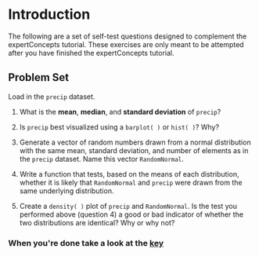 # Introduction

The following are a set of self-test questions designed to complement the expertConcepts tutorial. These exercises are only meant to be attempted after you have finished the expertConcepts tutorial.

## Problem Set

Load in the ````precip```` dataset. 

1. What is the **mean**, **median**, and **standard deviation** of ````precip````?

2. Is ````precip```` best visualized using a ````barplot( )```` or ````hist( )````? Why?

3. Generate a vector of random numbers drawn from a normal distribution with the same mean, standard deviation, and number of elements as in the ````precip```` dataset. Name this vector ````RandomNormal````.

4. Write a function that tests, based on the means of each distribution, whether it is likely that ````RandomNormal```` and ````precip```` were drawn from the same underlying distribution.

5. Create a ````density( )```` plot of ````precip```` and ````RandomNormal````. Is the test you performed above (question 4) a good or bad indicator of whether the two distributions are identical? Why or why not?

### When you're done take a look at the [key](expertAnswers.md)